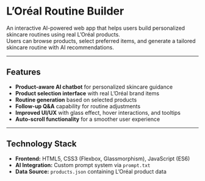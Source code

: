 # L’Oréal Routine Builder

An interactive AI-powered web app that helps users build personalized skincare routines using real L’Oréal products.  
Users can browse products, select preferred items, and generate a tailored skincare routine with AI recommendations.

---

## Features

- **Product-aware AI chatbot** for personalized skincare guidance  
- **Product selection interface** with real L’Oréal brand items  
- **Routine generation** based on selected products  
- **Follow-up Q&A** capability for routine adjustments  
- **Improved UI/UX** with glass effect, hover interactions, and tooltips  
- **Auto-scroll functionality** for a smoother user experience  

---

## Technology Stack

- **Frontend:** HTML5, CSS3 (Flexbox, Glassmorphism), JavaScript (ES6)  
- **AI Integration:** Custom prompt system via `prompt.txt`  
- **Data Source:** `products.json` containing L’Oréal product data  
